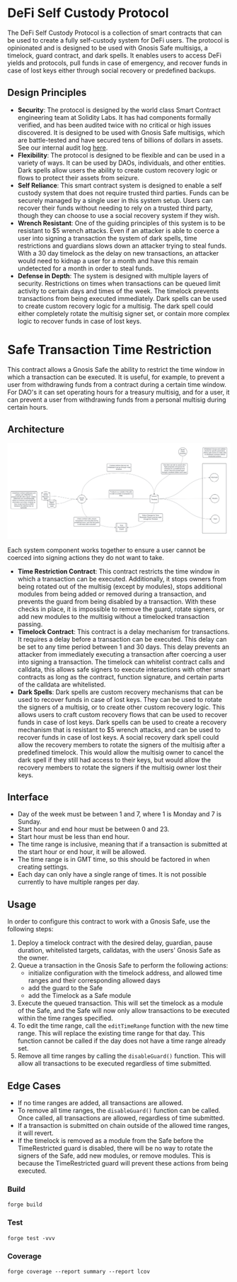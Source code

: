 # DeFi Self Custody Protocol

The DeFi Self Custody Protocol is a collection of smart contracts that can be used to create a fully self-custody system for DeFi users. The protocol is opinionated and is designed to be used with Gnosis Safe multisigs, a timelock, guard contract, and dark spells. It enables users to access DeFi yields and protocols, pull funds in case of emergency, and recover funds in case of lost keys either through social recovery or predefined backups.

## Design Principles

- **Security**: The protocol is designed by the world class Smart Contract engineering team at Solidity Labs. It has had components formally verified, and has been audited twice with no critical or high issues discovered. It is designed to be used with Gnosis Safe multisigs, which are battle-tested and have secured tens of billions of dollars in assets. See our internal audit log [here]().
- **Flexibility**: The protocol is designed to be flexible and can be used in a variety of ways. It can be used by DAOs, individuals, and other entities. Dark spells allow users the ability to create custom recovery logic or flows to protect their assets from seizure.
- **Self Reliance**: This smart contract system is designed to enable a self custody system that does not require trusted third parties. Funds can be securely managed by a single user in this system setup. Users can recover their funds without needing to rely on a trusted third party, though they can choose to use a social recovery system if they wish.
- **Wrench Resistant**: One of the guiding principles of this system is to be resistant to $5 wrench attacks. Even if an attacker is able to coerce a user into signing a transaction the system of dark spells, time restrictions and guardians slows down an attacker trying to steal funds. With a 30 day timelock as the delay on new transactions, an attacker would need to kidnap a user for a month and have this remain undetected for a month in order to steal funds.
- **Defense in Depth**: The system is designed with multiple layers of security. Restrictions on times when transactions can be queued limit activity to certain days and times of the week. The timelock prevents transactions from being executed immediately. Dark spells can be used to create custom recovery logic for a multisig. The dark spell could either completely rotate the multisig signer set, or contain more complex logic to recover funds in case of lost keys.

# Safe Transaction Time Restriction

This contract allows a Gnosis Safe the ability to restrict the time window in which a transaction can be executed. It is useful, for example, to prevent a user from withdrawing funds from a contract during a certain time window. For DAO's it can set operating hours for a treasury multisig, and for a user, it can prevent a user from withdrawing funds from a personal multisig during certain hours.

## Architecture
![](Architecture.png)

Each system component works together to ensure a user cannot be coerced into signing actions they do not want to take. 

- **Time Restriction Contract**: This contract restricts the time window in which a transaction can be executed. Additionally, it stops owners from being rotated out of the multisig (except by modules), stops additional modules from being added or removed during a transaction, and prevents the guard from being disabled by a transaction. With these checks in place, it is impossible to remove the guard, rotate signers, or add new modules to the multisig without a timelocked transaction passing.
- **Timelock Contract**: This contract is a delay mechanism for transactions. It requires a delay before a transaction can be executed. This delay can be set to any time period between 1 and 30 days. This delay prevents an attacker from immediately executing a transaction after coercing a user into signing a transaction. The timelock can whitelist contract calls and calldata, this allows safe signers to execute interactions with other smart contracts as long as the contract, function signature, and certain parts of the calldata are whitelisted.
- **Dark Spells**: Dark spells are custom recovery mechanisms that can be used to recover funds in case of lost keys. They can be used to rotate the signers of a multisig, or to create other custom recovery logic. This allows users to craft custom recovery flows that can be used to recover funds in case of lost keys. Dark spells can be used to create a recovery mechanism that is resistant to $5 wrench attacks, and can be used to recover funds in case of lost keys. A social recovery dark spell could allow the recovery members to rotate the signers of the multisig after a predefined timelock. This would allow the multisig owner to cancel the dark spell if they still had access to their keys, but would allow the recovery members to rotate the signers if the multisig owner lost their keys.

## Interface

- Day of the week must be between 1 and 7, where 1 is Monday and 7 is Sunday.
- Start hour and end hour must be between 0 and 23.
- Start hour must be less than end hour.
- The time range is inclusive, meaning that if a transaction is submitted at the start hour or end hour, it will be allowed.
- The time range is in GMT time, so this should be factored in when creating settings.
- Each day can only have a single range of times. It is not possible currently to have multiple ranges per day.

## Usage

In order to configure this contract to work with a Gnosis Safe, use the following steps:

1. Deploy a timelock contract with the desired delay, guardian, pause duration, whitelisted targets, calldatas, with the users' Gnosis Safe as the owner.
2. Queue a transaction in the Gnosis Safe to perform the following actions:
   - initialize configuration with the timelock address, and allowed time ranges and their corresponding allowed days
   - add the guard to the Safe
   - add the Timelock as a Safe module
3. Execute the queued transaction. This will set the timelock as a module of the Safe, and the Safe will now only allow transactions to be executed within the time ranges specified.
4. To edit the time range, call the `editTimeRange` function with the new time range. This will replace the existing time range for that day. This function cannot be called if the day does not have a time range already set.
5. Remove all time ranges by calling the `disableGuard()` function. This will allow all transactions to be executed regardless of time submitted.

## Edge Cases

- If no time ranges are added, all transactions are allowed.
- To remove all time ranges, the `disableGuard()` function can be called. Once called, all transactions are allowed, regardless of time submitted.
- If a transaction is submitted on chain outside of the allowed time ranges, it will revert.
- If the timelock is removed as a module from the Safe before the TimeRestricted guard is disabled, there will be no way to rotate the signers of the Safe, add new modules, or remove modules. This is because the TimeRestricted guard will prevent these actions from being executed.


### Build

```shell
forge build
```

### Test

```shell
forge test -vvv
```

### Coverage

```shell
forge coverage --report summary --report lcov
```
